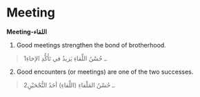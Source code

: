 Meeting
=======

**Meeting-اللقاء**

1. Good meetings strengthen the bond of brotherhood.

> 1ـ حُسْنُ اللِّقاءِ يَزيدُ في تَأَكُّدِ الإخاءِ.

2. Good encounters (or meetings) are one of the two successes.

> 2ـ حُسْنُ المَلْقاءِ (اللِّقاءِ) أحَدُ النُّجْحَيْنِ.


